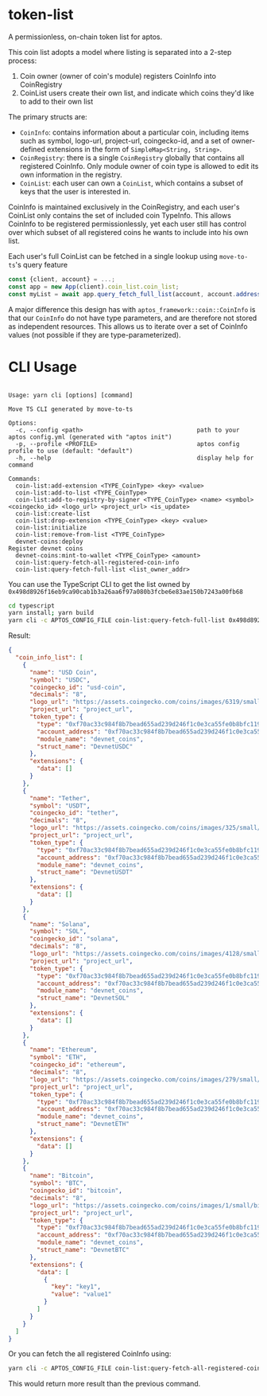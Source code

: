 # token-list

A permissionless, on-chain token list for aptos.

This coin list adopts a model where listing is separated into a 2-step process:
1. Coin owner (owner of coin's module) registers CoinInfo into CoinRegistry
2. CoinList users create their own list, and indicate which coins they'd like to add to their own list

The primary structs are:
- `CoinInfo`: contains information about a particular coin, including items such as symbol, logo-url, project-url,
  coingecko-id, and a set of owner-defined extensions in the form of `SimpleMap<String, String>`.
- `CoinRegistry`: there is a single `CoinRegistry` globally that contains all registered CoinInfo. Only module owner of
  coin type is allowed to edit its own information in the registry.
- `CoinList`: each user can own a `CoinList`, which contains a subset of keys that the user is interested in.

CoinInfo is maintained exclusively in the CoinRegistry, and each user's CoinList only contains the set of included coin
TypeInfo. This allows CoinInfo to be registered permissionlessly, yet each user still has control over which subset of
all registered coins he wants to include into his own list.

Each user's full CoinList can be fetched in a single lookup using `move-to-ts`'s query feature
```typescript
const {client, account} = ...;
const app = new App(client).coin_list.coin_list;
const myList = await app.query_fetch_full_list(account, account.address(), []);
```

A major difference this design has with `aptos_framework::coin::CoinInfo` is that our `CoinInfo` do not have type
parameters, and are therefore not stored as independent resources. This allows us to iterate over a set of CoinInfo
values (not possible if they are type-parameterized).


# CLI Usage
```

Usage: yarn cli [options] [command]

Move TS CLI generated by move-to-ts

Options:
  -c, --config <path>                                path to your aptos config.yml (generated with "aptos init")
  -p, --profile <PROFILE>                            aptos config profile to use (default: "default")
  -h, --help                                         display help for command

Commands:
  coin-list:add-extension <TYPE_CoinType> <key> <value>
  coin-list:add-to-list <TYPE_CoinType>
  coin-list:add-to-registry-by-signer <TYPE_CoinType> <name> <symbol> <coingecko_id> <logo_url> <project_url> <is_update>
  coin-list:create-list
  coin-list:drop-extension <TYPE_CoinType> <key> <value>
  coin-list:initialize
  coin-list:remove-from-list <TYPE_CoinType>
  devnet-coins:deploy                                          Register devnet coins
  devnet-coins:mint-to-wallet <TYPE_CoinType> <amount>
  coin-list:query-fetch-all-registered-coin-info
  coin-list:query-fetch-full-list <list_owner_addr>
```

You can use the TypeScript CLI to get the list owned by `0x498d8926f16eb9ca90cab1b3a26aa6f97a080b3fcbe6e83ae150b7243a00fb68`

```bash
cd typescript
yarn install; yarn build
yarn cli -c APTOS_CONFIG_FILE coin-list:query-fetch-full-list 0x498d8926f16eb9ca90cab1b3a26aa6f97a080b3fcbe6e83ae150b7243a00fb68
```

Result:

```json
{
  "coin_info_list": [
    {
      "name": "USD Coin",
      "symbol": "USDC",
      "coingecko_id": "usd-coin",
      "decimals": "8",
      "logo_url": "https://assets.coingecko.com/coins/images/6319/small/USD_Coin_icon.png?1547042389",
      "project_url": "project_url",
      "token_type": {
        "type": "0xf70ac33c984f8b7bead655ad239d246f1c0e3ca55fe0b8bfc119aa529c4630e8::devnet_coins::DevnetUSDC",
        "account_address": "0xf70ac33c984f8b7bead655ad239d246f1c0e3ca55fe0b8bfc119aa529c4630e8",
        "module_name": "devnet_coins",
        "struct_name": "DevnetUSDC"
      },
      "extensions": {
        "data": []
      }
    },
    {
      "name": "Tether",
      "symbol": "USDT",
      "coingecko_id": "tether",
      "decimals": "8",
      "logo_url": "https://assets.coingecko.com/coins/images/325/small/Tether-logo.png?1598003707",
      "project_url": "project_url",
      "token_type": {
        "type": "0xf70ac33c984f8b7bead655ad239d246f1c0e3ca55fe0b8bfc119aa529c4630e8::devnet_coins::DevnetUSDT",
        "account_address": "0xf70ac33c984f8b7bead655ad239d246f1c0e3ca55fe0b8bfc119aa529c4630e8",
        "module_name": "devnet_coins",
        "struct_name": "DevnetUSDT"
      },
      "extensions": {
        "data": []
      }
    },
    {
      "name": "Solana",
      "symbol": "SOL",
      "coingecko_id": "solana",
      "decimals": "8",
      "logo_url": "https://assets.coingecko.com/coins/images/4128/small/solana.png?1640133422",
      "project_url": "project_url",
      "token_type": {
        "type": "0xf70ac33c984f8b7bead655ad239d246f1c0e3ca55fe0b8bfc119aa529c4630e8::devnet_coins::DevnetSOL",
        "account_address": "0xf70ac33c984f8b7bead655ad239d246f1c0e3ca55fe0b8bfc119aa529c4630e8",
        "module_name": "devnet_coins",
        "struct_name": "DevnetSOL"
      },
      "extensions": {
        "data": []
      }
    },
    {
      "name": "Ethereum",
      "symbol": "ETH",
      "coingecko_id": "ethereum",
      "decimals": "8",
      "logo_url": "https://assets.coingecko.com/coins/images/279/small/ethereum.png?1595348880",
      "project_url": "project_url",
      "token_type": {
        "type": "0xf70ac33c984f8b7bead655ad239d246f1c0e3ca55fe0b8bfc119aa529c4630e8::devnet_coins::DevnetETH",
        "account_address": "0xf70ac33c984f8b7bead655ad239d246f1c0e3ca55fe0b8bfc119aa529c4630e8",
        "module_name": "devnet_coins",
        "struct_name": "DevnetETH"
      },
      "extensions": {
        "data": []
      }
    },
    {
      "name": "Bitcoin",
      "symbol": "BTC",
      "coingecko_id": "bitcoin",
      "decimals": "8",
      "logo_url": "https://assets.coingecko.com/coins/images/1/small/bitcoin.png?1547033579",
      "project_url": "project_url",
      "token_type": {
        "type": "0xf70ac33c984f8b7bead655ad239d246f1c0e3ca55fe0b8bfc119aa529c4630e8::devnet_coins::DevnetBTC",
        "account_address": "0xf70ac33c984f8b7bead655ad239d246f1c0e3ca55fe0b8bfc119aa529c4630e8",
        "module_name": "devnet_coins",
        "struct_name": "DevnetBTC"
      },
      "extensions": {
        "data": [
          {
            "key": "key1",
            "value": "value1"
          }
        ]
      }
    }
  ]
}
```

Or you can fetch the all registered CoinInfo using:
```bash
yarn cli -c APTOS_CONFIG_FILE coin-list:query-fetch-all-registered-coin-info
```

This would return more result than the previous command.
